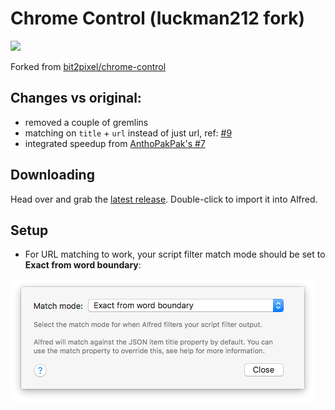 Chrome Control (luckman212 fork)
================================

<img src="img/banner.png" width="256">

Forked from [bit2pixel/chrome-control](https://github.com/bit2pixel/chrome-control)

## Changes vs original:

- removed a couple of gremlins
- matching on `title` + `url` instead of just url, ref: [#9](https://github.com/bit2pixel/chrome-control/issues/9)
- integrated speedup from [AnthoPakPak's #7](https://github.com/bit2pixel/chrome-control/pull/7)

## Downloading

Head over and grab the [latest release](https://github.com/luckman212/chrome-control/releases). Double-click to import it into Alfred.

## Setup

- For URL matching to work, your script filter match mode should be set to **Exact from word boundary**:

<img src="img/match-mode.png">
